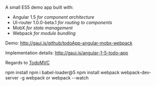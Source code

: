 A small ES5 demo app built with:
- Angular 1.5 _for component architecture_
- UI-router 1.0.0-beta.1 _for routing to components_
- MobX _for state management_
- Webpack _for module bundling_

Demo: http://gaui.is/github/todoApp-angular-mobx-webpack

Implementation details: http://gaui.is/angular-1-5-todo-app

Regards to [TodoMVC](http://todomvc.com)

npm install
npm i babel-loader@5
npm install webpack webpack-dev-server -g
webpack or webpack --watch

